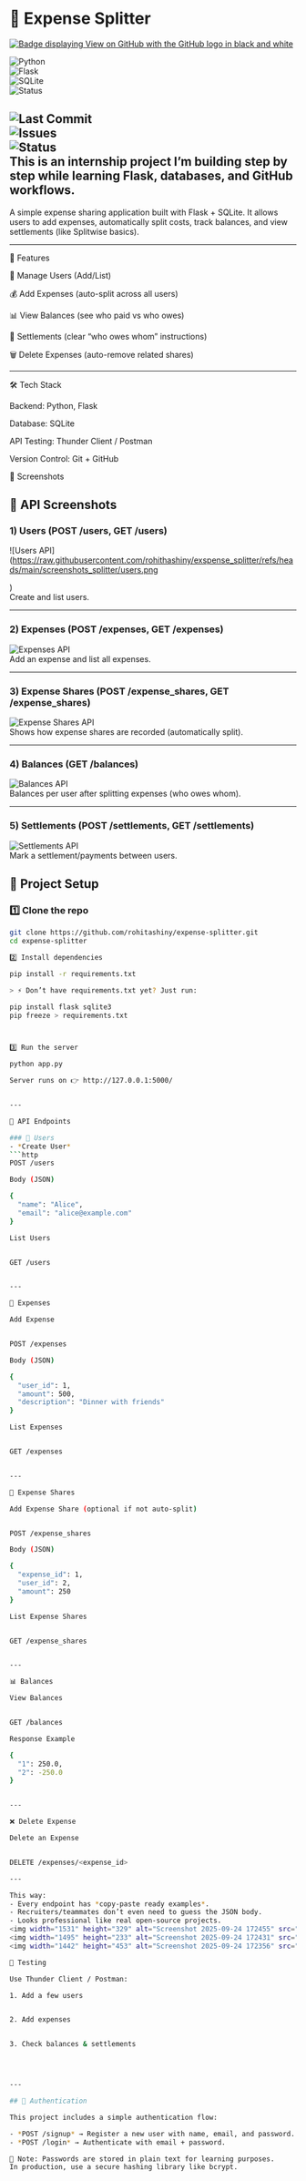 
  

# 💸 Expense Splitter
[![Badge displaying View on GitHub with the GitHub logo in black and white](https://img.shields.io/badge/View_on-GitHub-black?logo=github)](https://github.com/rohithashiny/exspense_splitter)

![Python](https://img.shields.io/badge/Python-3.9%2B-blue?logo=python)  
![Flask](https://img.shields.io/badge/Flask-Backend-lightgrey?logo=flask)  
![SQLite](https://img.shields.io/badge/Database-SQLite-blue?logo=sqlite)  
![Status](https://img.shields.io/badge/Project-Active-brightgreen)  

![Last Commit](https://img.shields.io/github/last-commit/rohithashiny/exspense_splitter?logo=git)  
![Issues](https://img.shields.io/github/issues/rohithashiny/exspense_splitter?logo=github)  
![Status](https://img.shields.io/badge/Project-Active-brightgreen)  
This is an internship project I’m building step by step while learning Flask, databases, and GitHub workflows.
---

A simple expense sharing application built with Flask + SQLite.
It allows users to add expenses, automatically split costs, track balances, and view settlements (like Splitwise basics).


---

🚀 Features

👤 Manage Users (Add/List)

💰 Add Expenses (auto-split across all users)

📊 View Balances (see who paid vs who owes)

🔗 Settlements (clear “who owes whom” instructions)

🗑 Delete Expenses (auto-remove related shares)



---

🛠 Tech Stack

Backend: Python, Flask

Database: SQLite

API Testing: Thunder Client / Postman

Version Control: Git + GitHub 


📸 Screenshots

## 📸 API Screenshots

### 1) Users (POST /users, GET /users)
![Users API](https://raw.githubusercontent.com/rohithashiny/exspense_splitter/refs/heads/main/screenshots_splitter/users.png

)  
Create and list users.

---

### 2) Expenses (POST /expenses, GET /expenses)
![Expenses API](https://raw.githubusercontent.com/rohithashiny/exspense_splitter/refs/heads/main/screenshots_splitter/expenses.png)  
Add an expense and list all expenses.

---

### 3) Expense Shares (POST /expense_shares, GET /expense_shares)
![Expense Shares API](https://raw.githubusercontent.com/rohithashiny/exspense_splitter/refs/heads/main/screenshots_splitter/expenses_shares.png)  
Shows how expense shares are recorded (automatically split).

---

### 4) Balances (GET /balances)
![Balances API](https://raw.githubusercontent.com/rohithashiny/exspense_splitter/refs/heads/main/screenshots_splitter/balances.png)  
Balances per user after splitting expenses (who owes whom).

---

### 5) Settlements (POST /settlements, GET /settlements)
![Settlements API](https://raw.githubusercontent.com/rohithashiny/exspense_splitter/refs/heads/main/screenshots_splitter/settlements.png)  
Mark a settlement/payments between users.




## 🚀 Project Setup

### 1️⃣ Clone the repo
```bash
git clone https://github.com/rohitashiny/expense-splitter.git
cd expense-splitter

2️⃣ Install dependencies

pip install -r requirements.txt

> ⚡ Don’t have requirements.txt yet? Just run:

pip install flask sqlite3
pip freeze > requirements.txt



3️⃣ Run the server

python app.py

Server runs on 👉 http://127.0.0.1:5000/


---

📌 API Endpoints

### 👤 Users
- *Create User*
```http
POST /users

Body (JSON)

{
  "name": "Alice",
  "email": "alice@example.com"
}

List Users


GET /users


---

💸 Expenses

Add Expense


POST /expenses

Body (JSON)

{
  "user_id": 1,
  "amount": 500,
  "description": "Dinner with friends"
}

List Expenses


GET /expenses


---

🔀 Expense Shares

Add Expense Share (optional if not auto-split)


POST /expense_shares

Body (JSON)

{
  "expense_id": 1,
  "user_id": 2,
  "amount": 250
}

List Expense Shares


GET /expense_shares


---

📊 Balances

View Balances


GET /balances

Response Example

{
  "1": 250.0,
  "2": -250.0
}


---

❌ Delete Expense

Delete an Expense


DELETE /expenses/<expense_id>

---

This way:
- Every endpoint has *copy-paste ready examples*.  
- Recruiters/teammates don’t even need to guess the JSON body.  
- Looks professional like real open-source projects.
<img width="1531" height="329" alt="Screenshot 2025-09-24 172455" src="https://github.com/user-attachments/assets/93669d03-f3d6-4010-866a-006ae4450720" />
<img width="1495" height="233" alt="Screenshot 2025-09-24 172431" src="https://github.com/user-attachments/assets/cd7fbc26-6dcb-40cb-bf0c-75070255a1aa" />
<img width="1442" height="453" alt="Screenshot 2025-09-24 172356" src="https://github.com/user-attachments/assets/77793ccc-9e33-4519-9e73-3d25148ab738" />

🧪 Testing

Use Thunder Client / Postman:

1. Add a few users


2. Add expenses


3. Check balances & settlements




---

## 🔐 Authentication

This project includes a simple authentication flow:

- *POST /signup* → Register a new user with name, email, and password.  
- *POST /login* → Authenticate with email + password.  

📝 Note: Passwords are stored in plain text for learning purposes.  
In production, use a secure hashing library like bcrypt.